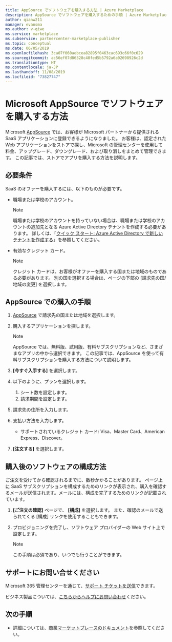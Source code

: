 ```yaml
---
title: AppSource でソフトウェアを購入する方法 | Azure Marketplace
description: AppSource でソフトウェアを購入するための手順 | Azure Marketplace。
author: qianw211
manager: evansma
ms.author: v-qiwe
ms.service: marketplace
ms.subservice: partnercenter-marketplace-publisher
ms.topic: conceptual
ms.date: 06/05/2019
ms.openlocfilehash: 3ca07f060aebcea82895f0463cac693c66f0c629
ms.sourcegitcommit: ac56ef07d86328c40fed5b5792a6a02698926c2d
ms.translationtype: HT
ms.contentlocale: ja-JP
ms.lasthandoff: 11/08/2019
ms.locfileid: "73827747"
---
```

# <a name="how-to-purchase-software-on-microsoft-appsource"></a>Microsoft AppSource でソフトウェアを購入する方法

Microsoft [AppSource](https://appsource.microsoft.com/) では、お客様が Microsoft パートナーから提供される SaaS アプリケーションに登録できるようになりました。 お客様は、認定された Web アプリケーションをストアで探し、Microsoft の管理センターを使用して料金、アップグレード、ダウングレード、および取り消しをまとめて管理できます。 この記事では、ストアでアプリを購入する方法を説明します。

## <a name="requirements"></a>必要条件

SaaS のオファーを購入するには、以下のものが必要です。

- 職場または学校のアカウント。

    > [!Note]
    > 職場または学校のアカウントを持っていない場合は、職場または学校のアカウントの追加先となる Azure Active Directory テナントを作成する必要があります。 詳しくは、「[クイック スタート: Azure Active Directory で新しいテナントを作成する](https://docs.microsoft.com/azure/active-directory/fundamentals/active-directory-access-create-new-tenant)」を参照してください。

- 有効なクレジット カード。

    > [!Note]
    > クレジット カードは、お客様がオファーを購入する国または地域のものである必要があります。 別の国を選択する場合は、ページの下部の [請求先の国/地域の変更] を選択します。

## <a name="steps-for-making-purchases-on-appsource"></a>AppSource での購入の手順

1. [AppSource](https://appsource.microsoft.com/) で請求先の国または地域を選択します。
1. 購入するアプリケーションを探します。

    > [!Note]
    > AppSource では、無料版、試用版、有料サブスクリプションなど、さまざまなアプリの中から選択できます。 この記事では、AppSource を使って有料サブスクリプションを購入する方法について説明します。

1. **[今すぐ入手する]** を選択します。
1. 以下のように、プランを選択します。

    1. シート数を設定します。
    1. 請求期間を設定します。
    
1. 請求先の住所を入力します。
1. 支払い方法を入力します。
    * サポートされているクレジット カード: Visa、Master Card、American Express、Discover。
    
1. **[注文する]** を選択します。

## <a name="how-to-configure-software-post-purchase"></a>購入後のソフトウェアの構成方法

ご注文を受けてから確認されるまでに、数秒かかることがあります。 ページ上に SaaS サブスクリプションを構成するためのリンクが表示され、購入を確認するメー​​ルが送信されます。メールには、構成を完了するためのリンクが記載されています。

1. **[ご注文の確認]** ページで、 **[構成]** を選択します。 また、確認のメールで送られてくる [構成] リンクを使用することもできます。
1. プロビジョニングを完了し、ソフトウェア プロバイダーの Web サイト上で設定します。

    > [!Note]
    > この手順は必須であり、いつでも行うことができます。

## <a name="contact-support"></a>サポートにお問い合せください

Microsoft 365 管理センターを通じて、[サポート チケットを送信](https://admin.microsoft.com/Adminportal/Home?source=applauncher#/homepage)できます。

ビジネス製品については、[こちらからヘルプにお問い合わせ](https://docs.microsoft.com/office365/admin/contact-support-for-business-products?view=o365-worldwide&tabs=phone)ください。

## <a name="next-steps"></a>次の手順

- 詳細については、[商業マーケットプレースのドキュメント](https://docs.microsoft.com/azure/marketplace/partner-center-portal/commercial-marketplace-overview)を参照してください。
